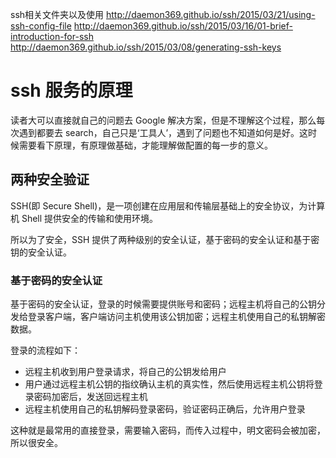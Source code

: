 ssh相关文件夹以及使用
http://daemon369.github.io/ssh/2015/03/21/using-ssh-config-file
http://daemon369.github.io/ssh/2015/03/16/01-brief-introduction-for-ssh
http://daemon369.github.io/ssh/2015/03/08/generating-ssh-keys

# ssh 服务的原理

读者大可以直接就自己的问题去 Google 解决方案，但是不理解这个过程，那么每次遇到都要去 search，自己只是‘工具人’，遇到了问题也不知道如何是好。这时候需要看下原理，有原理做基础，才能理解做配置的每一步的意义。

## 两种安全验证

SSH(即 Secure Shell)，是一项创建在应用层和传输层基础上的安全协议，为计算机 Shell 提供安全的传输和使用环境。

所以为了安全，SSH 提供了两种级别的安全认证，基于密码的安全认证和基于密钥的安全认证。

### 基于密码的安全认证

基于密码的安全认证，登录的时候需要提供账号和密码；远程主机将自己的公钥分发给登录客户端，客户端访问主机使用该公钥加密；远程主机使用自己的私钥解密数据。

登录的流程如下：

  - 远程主机收到用户登录请求，将自己的公钥发给用户
  - 用户通过远程主机公钥的指纹确认主机的真实性，然后使用远程主机公钥将登录密码加密后，发送回远程主机
  - 远程主机使用自己的私钥解码登录密码，验证密码正确后，允许用户登录

这种就是最常用的直接登录，需要输入密码，而传入过程中，明文密码会被加密，所以很安全。


